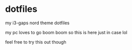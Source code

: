 # dotfiles
my i3-gaps nord theme dotfiles

my pc loves to go boom boom so this is here just in case lol

feel free to try this out though
